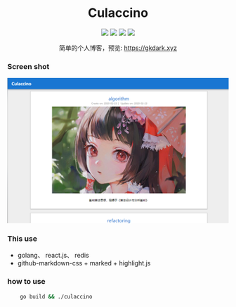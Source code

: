 <div id="title" align="center">
    <h1>Culaccino</h1>
</div>

<div id="badges" align="center">

  [![](https://img.shields.io/badge/blog-culaccino-red.svg)](https://gkdark.xyz)
  [![](https://img.shields.io/badge/version-0.0.9-orange.svg)](https://gkdark.xyz)
  [![](https://img.shields.io/badge/go-1.14+-red.svg)](https://gkdark.xyz)
  [![](https://img.shields.io/badge/react.js-16.12+-blue)](https://gkdark.xyz)

  简单的个人博客，预览: https://gkdark.xyz

</div>

### Screen shot
![home.png](/screenshot/sample.png)


### This use

+ golang、 react.js、 redis
+ github-markdown-css + marked + highlight.js

### how to use
```bash
    go build && ./culaccino
```
